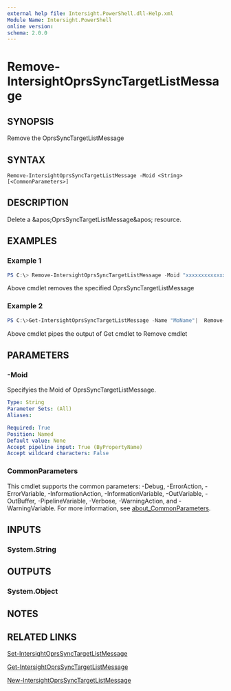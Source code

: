 ```yaml
---
external help file: Intersight.PowerShell.dll-Help.xml
Module Name: Intersight.PowerShell
online version:
schema: 2.0.0
---
```


# Remove-IntersightOprsSyncTargetListMessage

## SYNOPSIS
Remove the OprsSyncTargetListMessage

## SYNTAX

```
Remove-IntersightOprsSyncTargetListMessage -Moid <String> [<CommonParameters>]
```

## DESCRIPTION
Delete a &amp;apos;OprsSyncTargetListMessage&amp;apos; resource.

## EXAMPLES

### Example 1
```powershell
PS C:\> Remove-IntersightOprsSyncTargetListMessage -Moid "xxxxxxxxxxxxxxxxxxxxxxxxxxx"
```
Above cmdlet removes the specified OprsSyncTargetListMessage 

### Example 2
```powershell
PS C:\>Get-IntersightOprsSyncTargetListMessage -Name "MoName"|  Remove-IntersightOprsSyncTargetListMessage
```
Above cmdlet pipes the output of Get cmdlet to Remove cmdlet

## PARAMETERS

### -Moid
Specifyies the Moid of OprsSyncTargetListMessage.

```yaml
Type: String
Parameter Sets: (All)
Aliases:

Required: True
Position: Named
Default value: None
Accept pipeline input: True (ByPropertyName)
Accept wildcard characters: False
```

### CommonParameters
This cmdlet supports the common parameters: -Debug, -ErrorAction, -ErrorVariable, -InformationAction, -InformationVariable, -OutVariable, -OutBuffer, -PipelineVariable, -Verbose, -WarningAction, and -WarningVariable. For more information, see [about_CommonParameters](http://go.microsoft.com/fwlink/?LinkID=113216).

## INPUTS

### System.String

## OUTPUTS

### System.Object
## NOTES

## RELATED LINKS

[Set-IntersightOprsSyncTargetListMessage](./Set-IntersightOprsSyncTargetListMessage.md)

[Get-IntersightOprsSyncTargetListMessage](./Get-IntersightOprsSyncTargetListMessage.md)

[New-IntersightOprsSyncTargetListMessage](./New-IntersightOprsSyncTargetListMessage.md)

